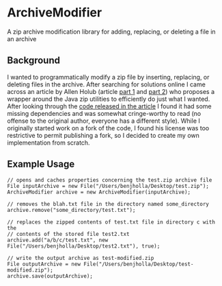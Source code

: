# ArchiveModifier
A zip archive modification library for adding, replacing, or deleting a file in an archive

## Background
I wanted to programmatically modify a zip file by inserting, replacing, or deleting files in the archive.  After searching for solutions online I came across an article by Allen Holub (article [part 1](http://www.javaworld.com/article/2076136/core-java/modify-archives--part-1.html) and [part 2](http://www.javaworld.com/article/2076222/core-java/modifying-archives--part-2--the-archive-class.html)) who proposes a wrapper around the Java zip utilities to efficiently do just what I wanted.  After looking through the [code released in the article](http://www.holub.com/publications/articles/javaworld/Holub_10_00.zip) I found it had some missing dependencies and was somewhat cringe-worthy to read (no offense to the original author, everyone has a different style).  While I originally started work on a fork of the code, I found his license was too restrictive to permit publishing a fork, so I decided to create my own implementation from scratch.

## Example Usage
	// opens and caches properties concerning the test.zip archive file
	File inputArchive = new File("/Users/benjholla/Desktop/test.zip");
	ArchiveModifier archive = new ArchiveModifier(inputArchive);
	
	// removes the blah.txt file in the directory named some_directory
	archive.remove("some_directory/test.txt");
	
	// replaces the zipped contents of test.txt file in directory c with the
	// contents of the stored file test2.txt
	archive.add("a/b/c/test.txt", new File("/Users/benjholla/Desktop/test2.txt"), true);
	
	// write the output archive as test-modified.zip
	File outputArchive = new File("/Users/benjholla/Desktop/test-modified.zip");
	archive.save(outputArchive);